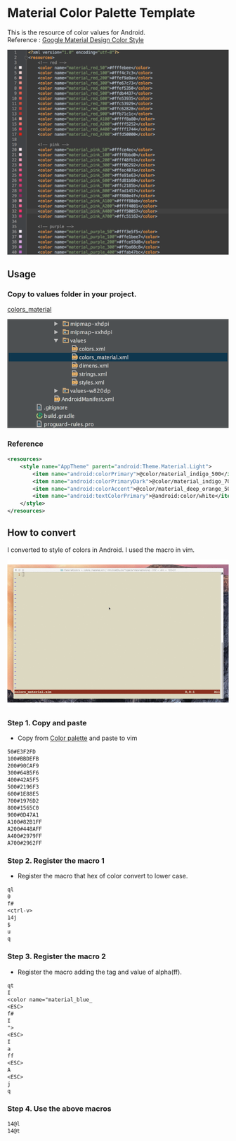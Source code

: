 # Material Color Palette Template

This is the resource of color values for Android.  
Reference : [Google Material Design Color Style](https://www.google.com/design/spec/style/color.html#color-color-palette)

![Preview](/art/preview.png)

## Usage

### Copy to values folder in your project.

[colors_material](/colors_material.xml)

![Usage](/art/usage.png)

### Reference

```xml
<resources>
    <style name="AppTheme" parent="android:Theme.Material.Light">
        <item name="android:colorPrimary">@color/material_indigo_500</item>
        <item name="android:colorPrimaryDark">@color/material_indigo_700</item>
        <item name="android:colorAccent">@color/material_deep_orange_500</item>
        <item name="android:textColorPrimary">@android:color/white</item>
    </style>
</resources>
```

## How to convert

I converted to style of colors in Android.
I used the macro in vim.

![Convert](/art/convert.gif)

### Step 1. Copy and paste

* Copy from [Color palette](https://www.google.com/design/spec/style/color.html#color-color-palette) and paste to vim

```
50#E3F2FD
100#BBDEFB
200#90CAF9
300#64B5F6
400#42A5F5
500#2196F3
600#1E88E5
700#1976D2
800#1565C0
900#0D47A1
A100#82B1FF
A200#448AFF
A400#2979FF
A700#2962FF
```

### Step 2. Register the macro 1 

* Register the macro that hex of color convert to lower case.

```
ql
0
f#
<ctrl-v>
14j
$
u
q
```

### Step 3. Register the macro 2 

* Register the macro adding the tag and value of alpha(ff).  

```
qt
I
<color name="material_blue_
<ESC>
f#
I
">
<ESC>
I
a
ff
<ESC>
A
<ESC>
j
q
```

### Step 4. Use the above macros

```
14@l
14@t
```
